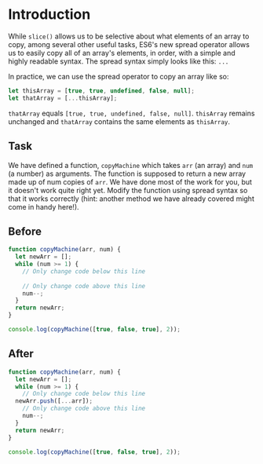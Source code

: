 # Introduction
While `slice()` allows us to be selective about what elements of an array to copy, among several other useful tasks, ES6's new spread operator allows us to easily copy all of an array's elements, in order, with a simple and highly readable syntax. The spread syntax simply looks like this: `...`

In practice, we can use the spread operator to copy an array like so:

```javascript
let thisArray = [true, true, undefined, false, null];
let thatArray = [...thisArray];
```

`thatArray` equals `[true, true, undefined, false, null]`. `thisArray` remains unchanged and `thatArray` contains the same elements as `thisArray`.

## Task 
We have defined a function, `copyMachine` which takes `arr` (an array) and `num` (a number) as arguments. The function is supposed to return a new array made up of num copies of `arr`. We have done most of the work for you, but it doesn't work quite right yet. Modify the function using spread syntax so that it works correctly (hint: another method we have already covered might come in handy here!).

## Before

```javascript
function copyMachine(arr, num) {
  let newArr = [];
  while (num >= 1) {
    // Only change code below this line
  
    // Only change code above this line
    num--;
  }
  return newArr;
}

console.log(copyMachine([true, false, true], 2));
```

## After

```javascript
function copyMachine(arr, num) {
  let newArr = [];
  while (num >= 1) {
    // Only change code below this line
  newArr.push([...arr]);
    // Only change code above this line
    num--;
  }
  return newArr;
}

console.log(copyMachine([true, false, true], 2));
```
